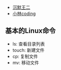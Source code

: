 

- [沉默王二](https://javabetter.cn/sidebar/sanfene/os.html)
- [小林coding](https://xiaolincoding.com/interview/os.html)

## 基本的Linux命令

- ls: 查看目录列表
- touch: 新建文件
- cp: 复制文件
- mv: 移动文件
